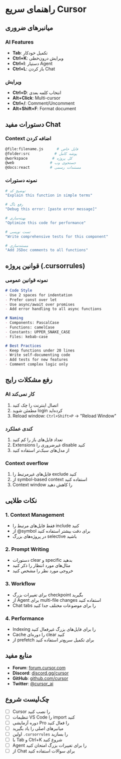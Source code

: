 # راهنمای سریع Cursor

## میانبرهای ضروری

### AI Features
- **Tab**: تکمیل خودکار
- **Ctrl+K**: ویرایش درون‌خطی
- **Ctrl+I**: دستیار Agent
- **Ctrl+L**: باز کردن Chat

### ویرایش
- **Ctrl+D**: انتخاب کلمه بعدی
- **Alt+Click**: Multi-cursor
- **Ctrl+/**: Comment/Uncomment
- **Alt+Shift+F**: Format document

## دستورات مفید Chat

### Context اضافه کردن
```bash
@file:filename.js      # فایل خاص
@folder:src           # پوشه کامل
@workspace           # کل پروژه
@web                # جستجوی وب
@docs:react         # مستندات رسمی
```

### نمونه دستورات
```bash
# توضیح کد
"Explain this function in simple terms"

# رفع باگ
"Debug this error: [paste error message]"

# بهینه‌سازی
"Optimize this code for performance"

# تست نویسی
"Write comprehensive tests for this component"

# مستندسازی
"Add JSDoc comments to all functions"
```

## قوانین پروژه (.cursorrules)

### نمونه قوانین عمومی
```markdown
# Code Style
- Use 2 spaces for indentation
- Prefer const over let
- Use async/await over promises
- Add error handling to all async functions

# Naming
- Components: PascalCase
- Functions: camelCase
- Constants: UPPER_SNAKE_CASE
- Files: kebab-case

# Best Practices
- Keep functions under 20 lines
- Write self-documenting code
- Add tests for new features
- Comment complex logic only
```

## رفع مشکلات رایج

### AI کار نمی‌کند
1. اتصال اینترنت را چک کنید
2. مطمئن شوید login کرده‌اید
3. Reload window: `Ctrl+Shift+P` → "Reload Window"

### کندی عملکرد
1. تعداد فایل‌های باز را کم کنید
2. Extensions غیرضروری را disable کنید
3. از مدل‌های سبک‌تر استفاده کنید

### Context overflow
1. فایل‌های غیرمرتبط را exclude کنید
2. از symbol-based context استفاده کنید
3. Context window را کاهش دهید

## نکات طلایی

### 1. Context Management
- فقط فایل‌های مرتبط را include کنید
- از @symbol برای دقت بیشتر استفاده کنید
- در پروژه‌های بزرگ selective باشید

### 2. Prompt Writing
- دستورات clear و specific بدهید
- مثال‌های مورد انتظار را ذکر کنید
- خروجی مورد نظر را مشخص کنید

### 3. Workflow
- برای تغییرات بزرگ checkpoint بگیرید
- از Agent برای multi-file changes استفاده کنید
- Chat tabs را برای موضوعات مختلف جدا کنید

### 4. Performance
- Indexing را برای فایل‌های بزرگ غیرفعال کنید
- Cache را دوره‌ای clear کنید
- از prefetch برای تکمیل سریع‌تر استفاده کنید

## منابع مفید

- **Forum**: [forum.cursor.com](https://forum.cursor.com)
- **Discord**: [discord.gg/cursor](https://discord.gg/cursor)
- **GitHub**: [github.com/cursor](https://github.com/cursor)
- **Twitter**: [@cursor_ai](https://twitter.com/cursor_ai)

## چک‌لیست شروع

- [ ] Cursor را نصب کنید
- [ ] تنظیمات VS Code را import کنید
- [ ] دوره آزمایشی Pro را فعال کنید
- [ ] میانبرهای اصلی را یاد بگیرید
- [ ] اولین `.cursorrules` را بسازید
- [ ] با Tab و Ctrl+K شروع کنید
- [ ] Agent را برای تغییرات بزرگ امتحان کنید
- [ ] از Chat برای سوالات استفاده کنید